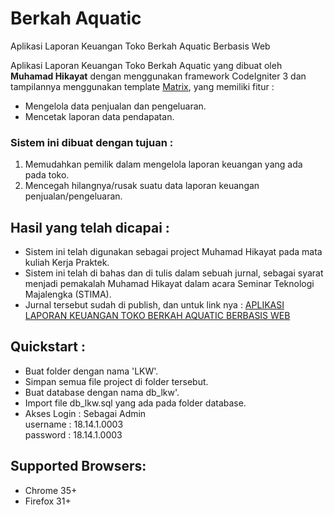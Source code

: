 # Berkah Aquatic
Aplikasi Laporan Keuangan Toko Berkah Aquatic Berbasis Web

Aplikasi Laporan Keuangan Toko Berkah Aquatic yang dibuat oleh <b>Muhamad Hikayat</b> dengan menggunakan framework CodeIgniter 3 dan tampilannya menggunakan template [Matrix](https://matrixadmin.wrappixel.com/), yang memiliki fitur  : <br>
- Mengelola data penjualan dan pengeluaran.
- Mencetak laporan data pendapatan.

### Sistem ini dibuat dengan tujuan : 
1. Memudahkan pemilik dalam mengelola laporan keuangan yang ada pada toko.
2. Mencegah hilangnya/rusak suatu data laporan keuangan penjualan/pengeluaran.

## Hasil yang telah dicapai : 
- Sistem ini telah digunakan sebagai project Muhamad Hikayat pada mata kuliah Kerja Praktek.
- Sistem ini telah di bahas dan di tulis dalam sebuah jurnal, sebagai syarat menjadi pemakalah Muhamad Hikayat dalam acara Seminar Teknologi Majalengka (STIMA).
- Jurnal tersebut sudah di publish, dan untuk link nya :  [APLIKASI LAPORAN KEUANGAN TOKO BERKAH AQUATIC BERBASIS WEB](https://prosiding.unma.ac.id/index.php/stima/article/view/742)

## Quickstart :
- Buat folder dengan nama 'LKW'.
- Simpan semua file project di folder tersebut.
- Buat database dengan nama db_lkw'.
- Import file db_lkw.sql yang ada pada folder database.
- Akses Login : Sebagai Admin <br>
			username : 18.14.1.0003 <br>
			password : 18.14.1.0003 <br>

## Supported Browsers:
- Chrome 35+
- Firefox 31+
